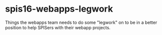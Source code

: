 # spis16-webapps-legwork
Things the webapps team needs to do some "legwork" on to be in a better position to help SPISers with their webapp projects.
